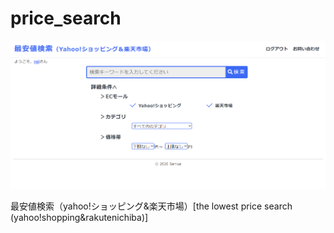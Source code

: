 # price_search
![sample image](sample_img.png)

最安値検索（yahoo!ショッピング&amp;楽天市場）[the lowest price search (yahoo!shopping&rakutenichiba)]
